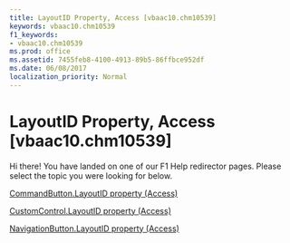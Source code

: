 ```yaml
---
title: LayoutID Property, Access [vbaac10.chm10539]
keywords: vbaac10.chm10539
f1_keywords:
- vbaac10.chm10539
ms.prod: office
ms.assetid: 7455feb8-4100-4913-89b5-86ffbce952df
ms.date: 06/08/2017
localization_priority: Normal
---
```



# LayoutID Property, Access [vbaac10.chm10539]

Hi there! You have landed on one of our F1 Help redirector pages. Please select the topic you were looking for below.

[CommandButton.LayoutID property (Access)](http://msdn.microsoft.com/library/8b511bf2-659b-f2d4-1aeb-0c238a7972a9%28Office.15%29.aspx)

[CustomControl.LayoutID property (Access)](http://msdn.microsoft.com/library/87fab4f4-cd1a-73cd-a36d-d735723c7511%28Office.15%29.aspx)

[NavigationButton.LayoutID property (Access)](http://msdn.microsoft.com/library/4eaa0461-4c2e-6ed5-f699-fdf879962b8a%28Office.15%29.aspx)


